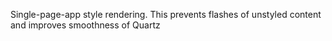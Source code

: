 Single-page-app style rendering. This prevents flashes of unstyled content and improves smoothness of Quartz
